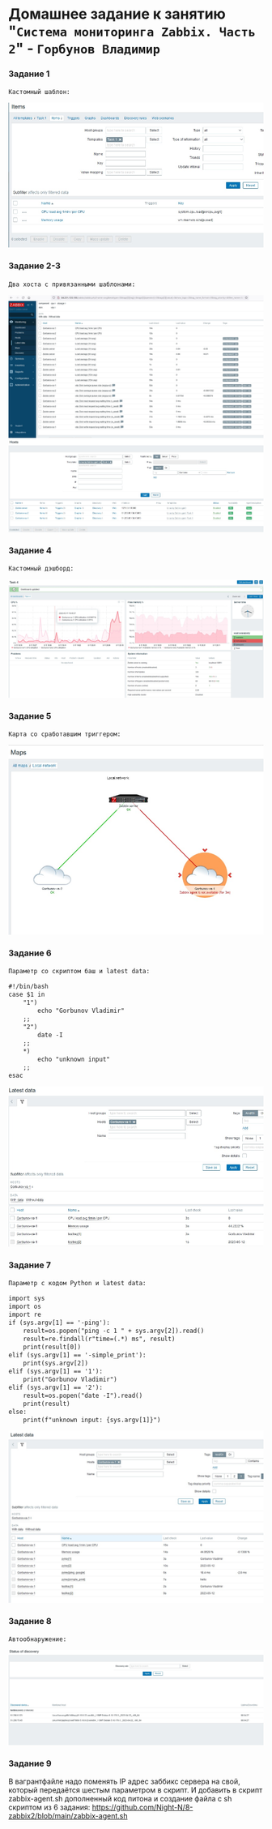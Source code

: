 # Домашнее задание к занятию "`Система мониторинга Zabbix. Часть 2`" - `Горбунов Владимир`



### Задание 1

`Кастомный шаблон:`<br>

![Название скриншота](https://github.com/Night-N/8-zabbix2/blob/main/zabbix-1.jpg)<br>

### Задание 2-3

`Два хоста с привязанными шаблонами:`<br>

![Название скриншота](https://github.com/Night-N/8-zabbix2/blob/main/zabbix-2.jpg)<br>
![Название скриншота](https://github.com/Night-N/8-zabbix2/blob/main/zabbix-3.jpg)<br>

### Задание 4

`Кастомный дэшборд:`<br>

![Название скриншота](https://github.com/Night-N/8-zabbix2/blob/main/zabbix-4.jpg)<br>

### Задание 5

`Карта со сработавшим триггером:`<br>

![Название скриншота](https://github.com/Night-N/8-zabbix2/blob/main/zabbix-5.jpg)<br>

### Задание 6

`Параметр со скриптом баш и latest data:`<br>
```
#!/bin/bash
case $1 in
    "1")
        echo "Gorbunov Vladimir"
    ;;
    "2")
        date -I
    ;;
    *)
        echo "unknown input"
    ;;
esac
```

![Название скриншота](https://github.com/Night-N/8-zabbix2/blob/main/zabbix-6.jpg)<br>

### Задание 7
`Параметр с кодом Python и latest data:`<br>
```
import sys
import os
import re
if (sys.argv[1] == '-ping'):
    result=os.popen("ping -c 1 " + sys.argv[2]).read() 
    result=re.findall(r"time=(.*) ms", result) 
    print(result[0]) 
elif (sys.argv[1] == '-simple_print'): 
    print(sys.argv[2]) 
elif (sys.argv[1] == '1'): 
    print("Gorbunov Vladimir") 
elif (sys.argv[1] == '2'): 
    result=os.popen("date -I").read()
    print(result)
else: 
    print(f"unknown input: {sys.argv[1]}") 
```

![Название скриншота](https://github.com/Night-N/8-zabbix2/blob/main/zabbix-7.jpg)<br>

### Задание 8

`Автообнаружение:`<br>

![Название скриншота](https://github.com/Night-N/8-zabbix2/blob/main/zabbix-8.jpg)<br>

### Задание 9
В вагрантфайле надо поменять IP адрес заббикс сервера на свой, который передаётся шестым параметром в скрипт.
И добавить в скрипт  zabbix-agent.sh дополненный код питона и создание файла с sh скриптом из 6 задания: 
https://github.com/Night-N/8-zabbix2/blob/main/zabbix-agent.sh



